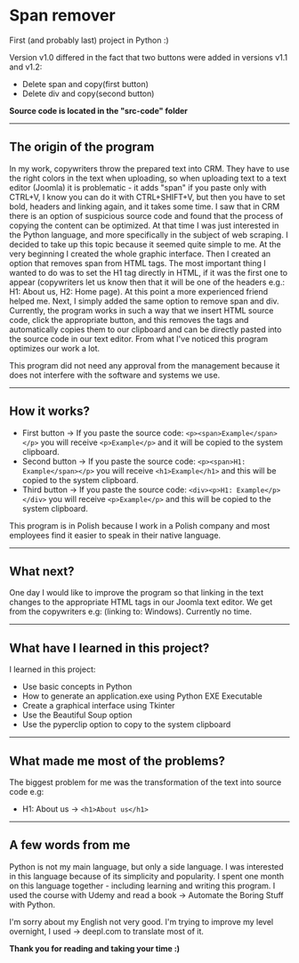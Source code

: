 # Span remover

First (and probably last) project in Python :)

Version v1.0 differed in the fact that two buttons were added in versions v1.1 and v1.2:
- Delete span and copy(first button)
- Delete div and copy(second button)

**Source code is located in the "src-code" folder**

----------

## The origin of the program

In my work, copywriters throw the prepared text into CRM. They have to use the right colors in the text when uploading, so when uploading text to a text editor (Joomla) it is problematic - it adds "span" if you paste only with CTRL+V, I know you can do it with CTRL+SHIFT+V, but then you have to set bold, headers and linking again, and it takes some time. I saw that in CRM there is an option of suspicious source code and found that the process of copying the content can be optimized. At that time I was just interested in the Python language, and more specifically in the subject of web scraping. I decided to take up this topic because it seemed quite simple to me. At the very beginning I created the whole graphic interface. Then I created an option that removes span from HTML tags. The most important thing I wanted to do was to set the H1 tag directly in HTML, if it was the first one to appear (copywriters let us know then that it will be one of the headers e.g.: H1: About us, H2: Home page). At this point a more experienced friend helped me. Next, I simply added the same option to remove span and div. Currently, the program works in such a way that we insert HTML source code, click the appropriate button, and this removes the tags and automatically copies them to our clipboard and can be directly pasted into the source code in our text editor. From what I've noticed this program optimizes our work a lot.

This program did not need any approval from the management because it does not interfere with the software and systems we use.

----------

## How it works?

- First button -> If you paste the source code: `<p><span>Example</span></p>` you will receive `<p>Example</p>` and it will be copied to the system clipboard.
- Second button -> If you paste the source code: `<p><span>H1: Example</span></p>` you will receive `<h1>Example</h1>` and this will be copied to the system clipboard.
- Third button -> If you paste the source code: `<div><p>H1: Example</p></div>` you will receive `<p>Example</p>` and this will be copied to the system clipboard.

This program is in Polish because I work in a Polish company and most employees find it easier to speak in their native language.

----------

## What next?

One day I would like to improve the program so that linking in the text changes to the appropriate HTML tags in our Joomla text editor. We get from the copywriters e.g: (linking to: Windows). Currently no time.

----------

## What have I learned in this project?

I learned in this project:
- Use basic concepts in Python
- How to generate an application.exe using Python EXE Executable
- Create a graphical interface using Tkinter
- Use the Beautiful Soup option
- Use the pyperclip option to copy to the system clipboard

----------

## What made me most of the problems?

The biggest problem for me was the transformation of the text into source code e.g:
- H1: About us -> `<h1>About us</h1>`

----------

## A few words from me

Python is not my main language, but only a side language. I was interested in this language because of its simplicity and popularity. I spent one month on this language together - including learning and writing this program. I used the course with Udemy and read a book -> Automate the Boring Stuff with Python.

I'm sorry about my English not very good. I'm trying to improve my level overnight, I used -> deepl.com to translate most of it.

**Thank you for reading and taking your time :)**